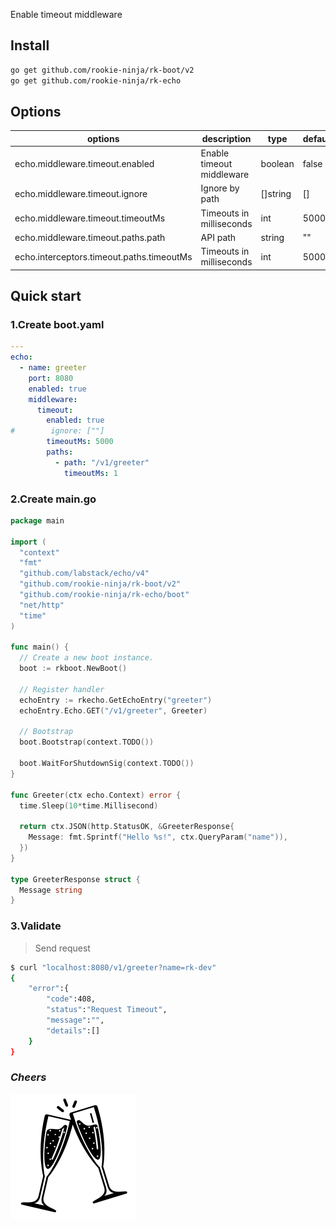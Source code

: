 Enable timeout middleware

## Install
```bash
go get github.com/rookie-ninja/rk-boot/v2
go get github.com/rookie-ninja/rk-echo
```

## Options
| options                                   | description               | type     | default |
|-------------------------------------------|---------------------------|----------|---------|
| echo.middleware.timeout.enabled           | Enable timeout middleware | boolean  | false   |
| echo.middleware.timeout.ignore            | Ignore by path            | []string | []      |
| echo.middleware.timeout.timeoutMs         | Timeouts in milliseconds  | int      | 5000    |
| echo.middleware.timeout.paths.path        | API path                  | string   | ""      |
| echo.interceptors.timeout.paths.timeoutMs | Timeouts in milliseconds  | int      | 5000    |

## Quick start
### 1.Create boot.yaml
```yaml
---
echo:
  - name: greeter
    port: 8080
    enabled: true
    middleware:
      timeout:
        enabled: true
#        ignore: [""]
        timeoutMs: 5000
        paths:
          - path: "/v1/greeter"
            timeoutMs: 1
```

### 2.Create main.go
```go
package main

import (
  "context"
  "fmt"
  "github.com/labstack/echo/v4"
  "github.com/rookie-ninja/rk-boot/v2"
  "github.com/rookie-ninja/rk-echo/boot"
  "net/http"
  "time"
)

func main() {
  // Create a new boot instance.
  boot := rkboot.NewBoot()

  // Register handler
  echoEntry := rkecho.GetEchoEntry("greeter")
  echoEntry.Echo.GET("/v1/greeter", Greeter)

  // Bootstrap
  boot.Bootstrap(context.TODO())

  boot.WaitForShutdownSig(context.TODO())
}

func Greeter(ctx echo.Context) error {
  time.Sleep(10*time.Millisecond)

  return ctx.JSON(http.StatusOK, &GreeterResponse{
    Message: fmt.Sprintf("Hello %s!", ctx.QueryParam("name")),
  })
}

type GreeterResponse struct {
  Message string
}
```

### 3.Validate
> Send request

```bash
$ curl "localhost:8080/v1/greeter?name=rk-dev"
{
    "error":{
        "code":408,
        "status":"Request Timeout",
        "message":"",
        "details":[]
    }
}
```

### _**Cheers**_
![](../../../img/user-guide/cheers.png)